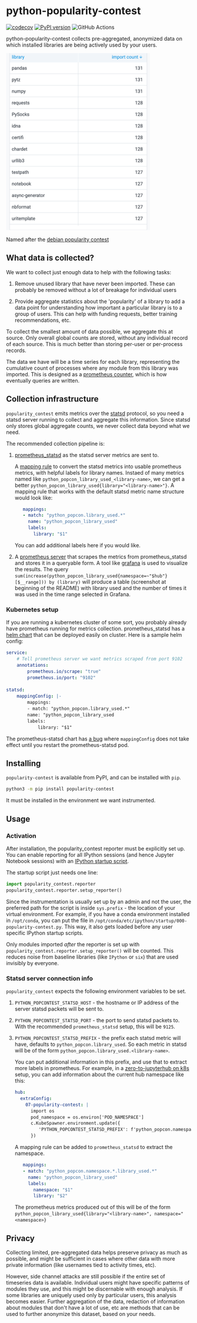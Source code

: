 # python-popularity-contest

[![codecov](https://codecov.io/gh/yuvipanda/python-popularity-contest/branch/main/graph/badge.svg?token=QD438CBG0S)](https://codecov.io/gh/yuvipanda/python-popularity-contest)
[![PyPI version](https://badge.fury.io/py/popularity-contest.svg)](https://badge.fury.io/py/popularity-contest)
![GitHub Actions](https://github.com/yuvipanda/python-popularity-contest/actions/workflows/lint-and-test.yaml/badge.svg)

python-popularity-contest collects pre-aggregated, anonymized data
on which installed libraries are being actively used by your users.


<img
   src="table-screenshot.png" height="480px"
   alt="Table showing libraries & their import counts"
/>

Named after the [debian popularity contest](https://popcon.debian.org/)

## What data is collected?

We want to collect just enough data to help with the following tasks:

1. Remove unused library that have never been imported. These can
   probably be removed without a lot of breakage for individual
   users

2. Provide aggregate statistics about the 'popularity' of a library
   to add a data point for understanding how important a particular library is
   to a group of users. This can help with funding requests, better
   training recommendations, etc.

To collect the smallest amount of data possible, we aggregate this at
source. Only overall global counts are stored, without any individual
record of each source. This is much better than storing per-user or
per-process records.

The data we have will be a time series for each library, representing the
cumulative count of processes where any module from this library was imported.
This is designed as a [prometheus
counter](https://prometheus.io/docs/concepts/metric_types/#counter), which is
how eventually queries are written.

## Collection infrastructure

`popularity_contest` emits metrics over the [statsd](https://github.com/statsd/statsd)
protocol, so you need a statsd server running to collect and aggregate
this information. Since statsd only stores global aggregate counts, we
never collect data beyond what we need.

The recommended collection pipeline is:

1. [prometheus_statsd](https://github.com/prometheus/statsd_exporter) as
   the statsd server metrics are sent to.

   A [mapping rule](https://github.com/prometheus/statsd_exporter#glob-matching)
   to convert the statsd metrics into usable prometheus metrics, with
   helpful labels for library names. Instaed of many metrics named like
   `python_popcon_library_used_<library-name>`, we can get a better
   `python_popcon_library_used{library="<library-name>"}`. A mapping
   rule that works with the default statsd metric name structure would
   look like:

   ```yaml
      mappings:
      - match: "python_popcon.library_used.*"
        name: "python_popcon_library_used"
        labels:
          library: "$1"
   ```

   You can add additional labels here if you would like.

3. A [prometheus server](https://prometheus.io/) that scrapes the metrics
   from prometheus_statsd and stores it in a queryable form. A tool like
   [grafana](https://grafana.com/) is used to visualize the results.
   The query `sum(increase(python_popcon_library_used{namespace=~"$hub"}[$__range])) by (library)` will
   produce a table (screenshot at beginning of the README)
   with library used and the number of times it was used in
   the time range selected in Grafana.

### Kubernetes setup

If you are running a kubernetes cluster of some sort, you probably already
have prometheus running for metrics collection. prometheus_statsd has
a [helm chart](https://github.com/prometheus-community/helm-charts/tree/main/charts/prometheus-statsd-exporter)
that can be deployed easily on cluster. Here is a sample helm config:

```yaml
service:
    # Tell prometheus server we want metrics scraped from port 9102
    annotations:
        prometheus.io/scrape: "true"
        prometheus.io/port: "9102"

statsd:
    mappingConfig: |-
        mappings:
        - match: "python_popcon.library_used.*"
        name: "python_popcon_library_used
        labels:
            library: "$1"
```

The prometheus-statsd chart has [a bug](https://github.com/prometheus-community/helm-charts/issues/1153)
where `mappingConfig` does not take effect until you restart the prometheus-statsd
pod.

## Installing

`popularity-contest` is available from PyPI, and can be installed
with `pip`.

```bash
python3 -m pip install popularity-contest
```

It must be installed in the environment we want instrumented.

## Usage

### Activation

After installation, the popularity_contest reporter must be explicitly
set up. You can enable reporting for all IPython sessions (and hence Jupyter
Notebook sessions) with an [IPython startup
script](https://switowski.com/blog/ipython-startup-files).

The startup script just needs one line:

```python
import popularity_contest.reporter
popularity_contest.reporter.setup_reporter()
```

Since the instrumentation is usually set up by an admin and not
the user, the preferred path for the script is inside `sys.prefix` - the
location of your virtual environment. For example, if you have a
conda environment installed in `/opt/conda`, you can put the file in
`/opt/conda/etc/ipython/startup/000-popularity-contest.py`. This
way, it also gets loaded before any user specific IPython startup
scripts.

Only modules imported *after* the reporter is set up with
`popularity_contest.reporter.setup_reporter()` will be counted.  This reduces
noise from baseline libraries (like `IPython` or `six`) that are used invisibly
by everyone.

### Statsd server connection info

`popularity_contest` expects the following environment variables
to be set.

1. `PYTHON_POPCONTEST_STATSD_HOST` - the hostname or IP address of
   the server statsd packets will be sent to.
2. `PYTHON_POPCONTEST_STATSD_PORT` - the port to send statsd packets
   to. With the recommended `prometheus_statsd` setup, this will be
   `9125`.
3. `PYTHON_POPCONTEST_STATSD_PREFIX` - the prefix each statsd metric
   will have, defaults to `python_popcon.library_used`. So
   each metric in statsd will be of the form
   `python_popcon.library_used.<library-name>`.

   You can put additional information in this prefix, and use that
   to extract more labels in prometheus. For example, in a
   [zero-to-jupyterhub on k8s](https://z2jh.jupyter.org) setup,
   you can add information about the current hub namespace like this:

   ```yaml
   hub:
     extraConfig:
       07-popularity-contest: |
         import os
         pod_namespace = os.environ['POD_NAMESPACE']
         c.KubeSpawner.environment.update({
            'PYTHON_POPCONTEST_STATSD_PREFIX': f'python_popcon.namespace.{pod_namespace}.library_used'
         })
   ```

   A mapping rule can be added to `prometheus_statsd` to extract the namespace.

   ```yaml
      mappings:
      - match: "python_popcon.namespace.*.library_used.*"
        name: "python_popcon_library_used"
        labels:
          namespace: "$1"
          library: "$2"
   ```

   The prometheus metrics produced out of this will be of the form
   `python_popcon_library_used{library="<library-name>", namespace="<namespace>}`

## Privacy

Collecting limited, pre-aggregated data helps preserve privacy as much as
possible, and might be sufficient in cases where other data with more
private information (like usernames tied to activity times, etc).

However, side channel attacks are still possible if the entire
set of timeseries data is available. Individual users might have specific
patterns of modules they use, and this might be discernable with enough
analysis. If some libraries are uniquely used only by particular users,
this analysis becomes easier. Further aggregation of the data, redaction
of information about modules that don't have a lot of use, etc are methods
that can be used to further anonymize this dataset, based on your needs.

